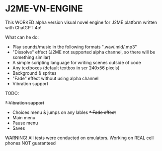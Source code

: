 # J2ME-VN-ENGINE

This WORKED alpha version visual novel engine for J2ME platform written with ChatGPT 4o!

What can he do:
* Play sounds/music in the following formats ".wav/.mid/.mp3"
* "Dissolve" effect (J2ME not supported alpha channel, so there will be something similar)
* A simple scripting language for writing scenes outside of code
* Any textboxes (default textbox in scr 240x56 pixels)
* Background & sprites
* "Fade" effect without using alpha channel 
* Vibration support

TODO:

~~* Vibration support~~
* Choices menu & jumps on any lables
~~* Fade effect~~
* Main menu
* Pause menu
* Saves

WARNING!
All tests were conducted on emulators. Working on REAL cell phones NOT guaranteed
